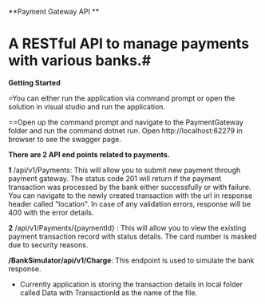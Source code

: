 **Payment Gateway API **

# A RESTful API to manage payments with various banks.#

**Getting Started**

=You can either run the application via command prompt or open the solution in visual studio and run the application.

==Open up the command prompt and navigate to the PaymentGateway folder and run the command dotnet run. Open http://localhost:62279 in browser to see the swagger page.

**There are 2 API end points related to payments.**

**1** /api/v1/Payments: This will allow you to submit new payment through payment gateway. The status code 201 will return if the payment transaction was processed by the bank either successfully or with failure. You can navigate to the newly created transaction with the url in response header called "location". In case of any validation errors, response will be 400 with the error details.

**2** /api/v1/Payments/{paymentId} : This will allow you to view the existing payment transaction record with status details. The card number is masked due to security reasons.

**/BankSimulator/api/v1/Charge**: This endpoint is used to simulate the bank response.

* Currently application is storing the transaction details in local folder called Data with TransactionId as the name of the file.
